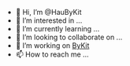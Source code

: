 - 👋 Hi, I’m @HauByKit
- 👀 I’m interested in ...
- 🌱 I’m currently learning ...
- 💞️ I’m looking to collaborate on ...
- 👀 I’m working on [ByKit](https://github.com/bykit)
- 📫 How to reach me ...

<!---
HauByKit/HauByKit is a ✨ special ✨ repository because its `README.md` (this file) appears on your GitHub profile.
You can click the Preview link to take a look at your changes.
--->
